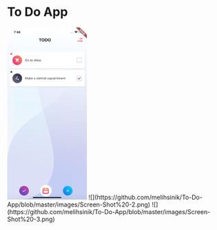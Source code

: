 # To Do App

<img src="https://github.com/melihsinik/To-Do-App/blob/master/images/Screen-Shot%20-1.png" height=400>
![](https://github.com/melihsinik/To-Do-App/blob/master/images/Screen-Shot%20-2.png) 
![](https://github.com/melihsinik/To-Do-App/blob/master/images/Screen-Shot%20-3.png)

